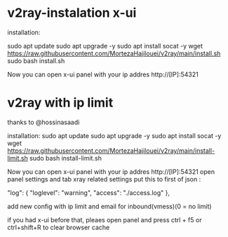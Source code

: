# v2ray-instalation x-ui

installation:

sudo apt update
sudo apt upgrade -y 
sudo apt install socat -y
wget https://raw.githubusercontent.com/MortezaHajilouei/v2ray/main/install.sh
sudo bash install.sh

Now you can open x-ui panel with your ip addres http://[IP]:54321

# v2ray with ip limit

thanks to @hossinasaadi

installation:
sudo apt update
sudo apt upgrade -y 
sudo apt install socat -y
wget https://raw.githubusercontent.com/MortezaHajilouei/v2ray/main/install-limit.sh
sudo bash install-limit.sh

Now you can open x-ui panel with your ip addres http://[IP]:54321
open panel settings and tab xray related settings put this to first of json :
 
"log": {
   "loglevel": "warning", 
   "access": "./access.log"
 },
 
 

add new config with ip limit and email for inbound(vmess)(0 = no limit)

if you had x-ui before that, pleaes open panel and press ctrl + f5 or ctrl+shift+R to clear browser cache
